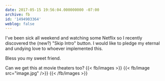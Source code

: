 ```yaml
---
date: 2017-05-15 19:56:04.000000000 -07:00
archive: fb
id: '1494903364'
weblog: false
---
```


I've been sick all weekend and watching some Netflix so I recently discovered the (new?) "Skip Intro" button. I would like to pledge my eternal and undying love to whoever implemented this. 

Bless you my sweet friend. 

Can we get this at movie theaters too?
{{< fb/images >}}
{{< fb/image src="image.jpg" />}}
{{< /fb/images >}}
